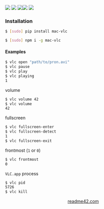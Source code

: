 <!--
https://readme42.com
-->



[![](https://img.shields.io/badge/OS-macOS-blue.svg?longCache=True)]()
[![](https://img.shields.io/pypi/v/mac-vlc.svg?maxAge=3600)](https://pypi.org/project/mac-vlc/)
[![](https://img.shields.io/npm/v/mac-vlc.svg?maxAge=3600)](https://www.npmjs.com/package/mac-vlc)[![](https://img.shields.io/badge/License-Unlicense-blue.svg?longCache=True)](https://unlicense.org/)
[![](https://github.com/andrewp-as-is/mac-vlc/workflows/tests42/badge.svg)](https://github.com/andrewp-as-is/mac-vlc/actions)

### Installation
```bash
$ [sudo] pip install mac-vlc
```

```bash
$ [sudo] npm i -g mac-vlc
```

#### Examples
```bash
$ vlc open "path/to/pron.avi"
$ vlc pause
$ vlc play
$ vlc playing
1
```

volume
```bash
$ vlc volume 42
$ vlc volume
42
```

fullscreen
```bash
$ vlc fullscreen-enter
$ vlc fullscreen-detect
1
$ vlc fullscreen-exit
```

frontmost (`1` or `0`)
```bash
$ vlc frontmost
0
```

`VLC.app` process
```bash
$ vlc pid
5726
$ vlc kill
```

<p align="center">
    <a href="https://readme42.com/">readme42.com</a>
</p>
